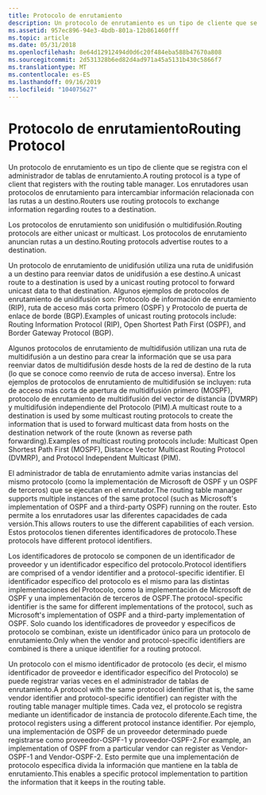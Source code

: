 ```yaml
---
title: Protocolo de enrutamiento
description: Un protocolo de enrutamiento es un tipo de cliente que se registra con el administrador de tablas de enrutamiento. Los enrutadores usan protocolos de enrutamiento para intercambiar información relacionada con las rutas a un destino.
ms.assetid: 957ec896-94e3-4bdb-801a-12b861460fff
ms.topic: article
ms.date: 05/31/2018
ms.openlocfilehash: 8e64d12912494d0d6c20f484eba588b47670a808
ms.sourcegitcommit: 2d531328b6ed82d4ad971a45a5131b430c5866f7
ms.translationtype: MT
ms.contentlocale: es-ES
ms.lasthandoff: 09/16/2019
ms.locfileid: "104075627"
---
```

# <a name="routing-protocol"></a><span data-ttu-id="c808d-104">Protocolo de enrutamiento</span><span class="sxs-lookup"><span data-stu-id="c808d-104">Routing Protocol</span></span>

<span data-ttu-id="c808d-105">Un protocolo de enrutamiento es un tipo de cliente que se registra con el administrador de tablas de enrutamiento.</span><span class="sxs-lookup"><span data-stu-id="c808d-105">A routing protocol is a type of client that registers with the routing table manager.</span></span> <span data-ttu-id="c808d-106">Los enrutadores usan protocolos de enrutamiento para intercambiar información relacionada con las rutas a un destino.</span><span class="sxs-lookup"><span data-stu-id="c808d-106">Routers use routing protocols to exchange information regarding routes to a destination.</span></span>

<span data-ttu-id="c808d-107">Los protocolos de enrutamiento son unidifusión o multidifusión.</span><span class="sxs-lookup"><span data-stu-id="c808d-107">Routing protocols are either unicast or multicast.</span></span> <span data-ttu-id="c808d-108">Los protocolos de enrutamiento anuncian rutas a un destino.</span><span class="sxs-lookup"><span data-stu-id="c808d-108">Routing protocols advertise routes to a destination.</span></span>

<span data-ttu-id="c808d-109">Un protocolo de enrutamiento de unidifusión utiliza una ruta de unidifusión a un destino para reenviar datos de unidifusión a ese destino.</span><span class="sxs-lookup"><span data-stu-id="c808d-109">A unicast route to a destination is used by a unicast routing protocol to forward unicast data to that destination.</span></span> <span data-ttu-id="c808d-110">Algunos ejemplos de protocolos de enrutamiento de unidifusión son: Protocolo de información de enrutamiento (RIP), ruta de acceso más corta primero (OSPF) y Protocolo de puerta de enlace de borde (BGP).</span><span class="sxs-lookup"><span data-stu-id="c808d-110">Examples of unicast routing protocols include: Routing Information Protocol (RIP), Open Shortest Path First (OSPF), and Border Gateway Protocol (BGP).</span></span>

<span data-ttu-id="c808d-111">Algunos protocolos de enrutamiento de multidifusión utilizan una ruta de multidifusión a un destino para crear la información que se usa para reenviar datos de multidifusión desde hosts de la red de destino de la ruta (lo que se conoce como reenvío de ruta de acceso inversa). Entre los ejemplos de protocolos de enrutamiento de multidifusión se incluyen: ruta de acceso más corta de apertura de multidifusión primero (MOSPF), protocolo de enrutamiento de multidifusión del vector de distancia (DVMRP) y multidifusión independiente del Protocolo (PIM).</span><span class="sxs-lookup"><span data-stu-id="c808d-111">A multicast route to a destination is used by some multicast routing protocols to create the information that is used to forward multicast data from hosts on the destination network of the route (known as reverse path forwarding).Examples of multicast routing protocols include: Multicast Open Shortest Path First (MOSPF), Distance Vector Multicast Routing Protocol (DVMRP), and Protocol Independent Multicast (PIM).</span></span>

<span data-ttu-id="c808d-112">El administrador de tabla de enrutamiento admite varias instancias del mismo protocolo (como la implementación de Microsoft de OSPF y un OSPF de terceros) que se ejecutan en el enrutador.</span><span class="sxs-lookup"><span data-stu-id="c808d-112">The routing table manager supports multiple instances of the same protocol (such as Microsoft's implementation of OSPF and a third-party OSPF) running on the router.</span></span> <span data-ttu-id="c808d-113">Esto permite a los enrutadores usar las diferentes capacidades de cada versión.</span><span class="sxs-lookup"><span data-stu-id="c808d-113">This allows routers to use the different capabilities of each version.</span></span> <span data-ttu-id="c808d-114">Estos protocolos tienen diferentes identificadores de protocolo.</span><span class="sxs-lookup"><span data-stu-id="c808d-114">These protocols have different protocol identifiers.</span></span>

<span data-ttu-id="c808d-115">Los identificadores de protocolo se componen de un identificador de proveedor y un identificador específico del protocolo.</span><span class="sxs-lookup"><span data-stu-id="c808d-115">Protocol identifiers are comprised of a vendor identifier and a protocol-specific identifier.</span></span> <span data-ttu-id="c808d-116">El identificador específico del protocolo es el mismo para las distintas implementaciones del Protocolo, como la implementación de Microsoft de OSPF y una implementación de terceros de OSPF.</span><span class="sxs-lookup"><span data-stu-id="c808d-116">The protocol-specific identifier is the same for different implementations of the protocol, such as Microsoft's implementation of OSPF and a third-party implementation of OSPF.</span></span> <span data-ttu-id="c808d-117">Solo cuando los identificadores de proveedor y específicos de protocolo se combinan, existe un identificador único para un protocolo de enrutamiento.</span><span class="sxs-lookup"><span data-stu-id="c808d-117">Only when the vendor and protocol-specific identifiers are combined is there a unique identifier for a routing protocol.</span></span>

<span data-ttu-id="c808d-118">Un protocolo con el mismo identificador de protocolo (es decir, el mismo identificador de proveedor e identificador específico del Protocolo) se puede registrar varias veces en el administrador de tablas de enrutamiento.</span><span class="sxs-lookup"><span data-stu-id="c808d-118">A protocol with the same protocol identifier (that is, the same vendor identifier and protocol-specific identifier) can register with the routing table manager multiple times.</span></span> <span data-ttu-id="c808d-119">Cada vez, el protocolo se registra mediante un identificador de instancia de protocolo diferente.</span><span class="sxs-lookup"><span data-stu-id="c808d-119">Each time, the protocol registers using a different protocol instance identifier.</span></span> <span data-ttu-id="c808d-120">Por ejemplo, una implementación de OSPF de un proveedor determinado puede registrarse como proveedor-OSPF-1 y proveedor-OSPF-2.</span><span class="sxs-lookup"><span data-stu-id="c808d-120">For example, an implementation of OSPF from a particular vendor can register as Vendor-OSPF-1 and Vendor-OSPF-2.</span></span> <span data-ttu-id="c808d-121">Esto permite que una implementación de protocolo específica divida la información que mantiene en la tabla de enrutamiento.</span><span class="sxs-lookup"><span data-stu-id="c808d-121">This enables a specific protocol implementation to partition the information that it keeps in the routing table.</span></span>

 

 




